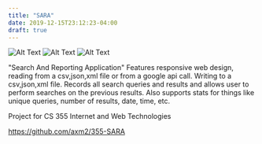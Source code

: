 ```yaml
---
title: "SARA"
date: 2019-12-15T23:12:23-04:00
draft: true
---
```


![Alt Text](../img/s1.jpg)
![Alt Text](../img/s2.jpg)
![Alt Text](../img/s3.jpg)

"Search And Reporting Application"
Features responsive web design, reading from a csv,json,xml file or from a google api call. Writing to a csv,json,xml file. Records all search queries and results and allows user to perform searches on the previous results. Also supports stats for things like unique queries, number of results, date, time, etc.

Project for CS 355 Internet and Web Technologies

https://github.com/axm2/355-SARA